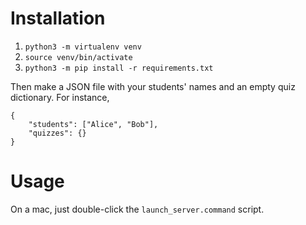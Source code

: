 # Installation

1. `python3 -m virtualenv venv`
2. `source venv/bin/activate`
3. `python3 -m pip install -r requirements.txt`

Then make a JSON file with your students' names and an empty quiz dictionary. For instance,

```
{
	"students": ["Alice", "Bob"],
	"quizzes": {}
}
```

# Usage
On a mac, just double-click the `launch_server.command` script.
